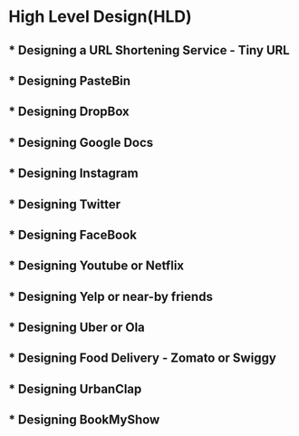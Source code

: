# High Level Design(HLD)
## * Designing a URL Shortening Service - Tiny URL
## * Designing PasteBin
## * Designing DropBox
## * Designing Google Docs
## * Designing Instagram
## * Designing Twitter
## * Designing FaceBook
## * Designing Youtube or Netflix
## * Designing Yelp or near-by friends
## * Designing Uber or Ola
## * Designing Food Delivery - Zomato or Swiggy
## * Designing UrbanClap
## * Designing BookMyShow
